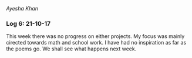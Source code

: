 *Ayesha Khan*

### **Log 6: 21-10-17**

This week there was no progress on either projects. My focus was mainly cirected towards math and school work. I have had no inspiration as far as the poems go. We shall see what happens next week.
